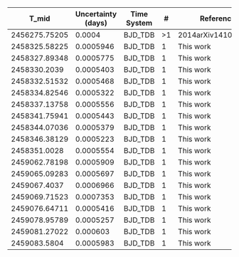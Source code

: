 |T_mid        |Uncertainty (days)|Time System|#  |Reference                             |
|-------------|------------------|-----------|---|--------------------------------------|
|2456275.75205|0.0004            |BJD_TDB    |>1 |2014arXiv1410.3449A                   |
|2458325.58225|0.0005946         |BJD_TDB    |1  |This work                             |
|2458327.89348|0.0005775         |BJD_TDB    |1  |This work                             |
|2458330.2039 |0.0005403         |BJD_TDB    |1  |This work                             |
|2458332.51532|0.0005468         |BJD_TDB    |1  |This work                             |
|2458334.82546|0.0005322         |BJD_TDB    |1  |This work                             |
|2458337.13758|0.0005556         |BJD_TDB    |1  |This work                             |
|2458341.75941|0.0005443         |BJD_TDB    |1  |This work                             |
|2458344.07036|0.0005379         |BJD_TDB    |1  |This work                             |
|2458346.38129|0.0005223         |BJD_TDB    |1  |This work                             |
|2458351.0028 |0.0005554         |BJD_TDB    |1  |This work                             |
|2459062.78198|0.0005909         |BJD_TDB    |1  |This work                             |
|2459065.09283|0.0005697         |BJD_TDB    |1  |This work                             |
|2459067.4037 |0.0006966         |BJD_TDB    |1  |This work                             |
|2459069.71523|0.0007353         |BJD_TDB    |1  |This work                             |
|2459076.64711|0.0005416         |BJD_TDB    |1  |This work                             |
|2459078.95789|0.0005257         |BJD_TDB    |1  |This work                             |
|2459081.27022|0.000603          |BJD_TDB    |1  |This work                             |
|2459083.5804 |0.0005983         |BJD_TDB    |1  |This work                             |
